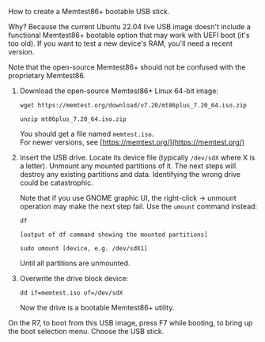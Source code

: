 How to create a Memtest86+ bootable USB stick.

Why? Because the current Ubuntu 22.04 live USB image doesn't include a functional Memtest86+ bootable option that may work with UEFI boot (it's too old). If you want to test a new device's RAM, you'll need a recent version.

Note that the open-source Memtest86+ should not be confused with the proprietary Memtest86.

1. Download the open-source Memtest86+ Linux 64-bit image:

   `wget https://memtest.org/download/v7.20/mt86plus_7.20_64.iso.zip`

   `unzip mt86plus_7.20_64.iso.zip`

	You should get a file named `memtest.iso`.  
	For newer versions, see [https://memtest.org/](https://memtest.org/)

2. Insert the USB drive. Locate its device file (typically `/dev/sdX` where X is a letter). Unmount any mounted partitions of it. The next steps will destroy any existing partitions and data. Identifying the wrong drive could be catastrophic.

   Note that if you use GNOME graphic UI, the right-click \-\> unmount operation may make the next step fail. Use the `umount` command instead:

   `df`

   `[output of df command showing the mounted partitions]`

   `sudo umount [device, e.g. /dev/sdX1]`

   Until all partitions are unmounted.

3. Overwrite the drive block device:

   `dd if=memtest.iso of=/dev/sdX`

	Now the drive is a bootable Memtest86+ utility.

On the R7, to boot from this USB image, press F7 while booting, to bring up the boot selection menu. Choose the USB stick.
